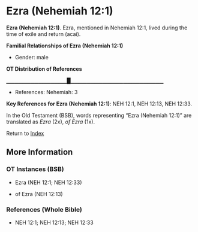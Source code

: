 # Ezra (Nehemiah 12:1)
**Ezra (Nehemiah 12:1)**. 
Ezra, mentioned in Nehemiah 12:1, lived during the time of exile and return (acai). 




**Familial Relationships of Ezra (Nehemiah 12:1)**


* Gender: male


**OT Distribution of References**

▁▁▁▁▁▁▁▁▁▁▁▁▁▁▁█▁▁▁▁▁▁▁▁▁▁▁▁▁▁▁▁▁▁▁▁▁▁▁
* References: Nehemiah: 3



**Key References for Ezra (Nehemiah 12:1)**: 
NEH 12:1, NEH 12:13, NEH 12:33. 


In the Old Testament (BSB), words representing “Ezra (Nehemiah 12:1)” are translated as 
*Ezra* (2x), *of Ezra* (1x). 




Return to [Index](00-Index.md)

## More Information

### OT Instances (BSB)

* Ezra (NEH 12:1; NEH 12:33)

* of Ezra (NEH 12:13)



### References (Whole Bible)

* NEH 12:1; NEH 12:13; NEH 12:33



